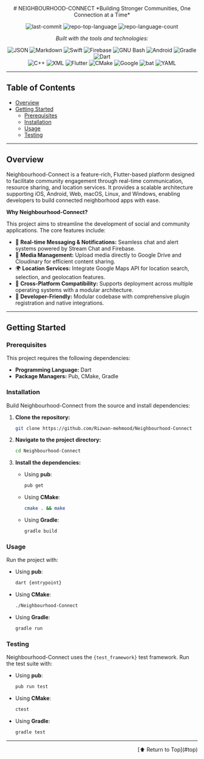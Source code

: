 <div id="top" class="">

<div align="center" class="text-center">
# NEIGHBOURHOOD-CONNECT  
*Building Stronger Communities, One Connection at a Time*

![last-commit](https://img.shields.io/github/last-commit/Rizwan-mehmood/Neighbourhood-Connect?style=flat&logo=git&logoColor=white&color=0080ff) ![repo-top-language](https://img.shields.io/github/languages/top/Rizwan-mehmood/Neighbourhood-Connect?style=flat&color=0080ff) ![repo-language-count](https://img.shields.io/github/languages/count/Rizwan-mehmood/Neighbourhood-Connect?style=flat&color=0080ff)

*Built with the tools and technologies:*

![JSON](https://img.shields.io/badge/JSON-000000.svg?style=flat&logo=JSON&logoColor=white) ![Markdown](https://img.shields.io/badge/Markdown-000000.svg?style=flat&logo=Markdown&logoColor=white) ![Swift](https://img.shields.io/badge/Swift-F05138.svg?style=flat&logo=Swift&logoColor=white) ![Firebase](https://img.shields.io/badge/Firebase-DD2C00.svg?style=flat&logo=Firebase&logoColor=white) ![GNU Bash](https://img.shields.io/badge/GNU%20Bash-4EAA25.svg?style=flat&logo=GNU-Bash&logoColor=white) ![Android](https://img.shields.io/badge/Android-34A853.svg?style=flat&logo=Android&logoColor=white) ![Gradle](https://img.shields.io/badge/Gradle-02303A.svg?style=flat&logo=Gradle&logoColor=white) ![Dart](https://img.shields.io/badge/Dart-0175C2.svg?style=flat&logo=Dart&logoColor=white)  
![C++](https://img.shields.io/badge/C%2B%2B-00599C.svg?style=flat&logo=C%2B%2B&logoColor=white) ![XML](https://img.shields.io/badge/XML-005FAD.svg?style=flat&logo=XML&logoColor=white) ![Flutter](https://img.shields.io/badge/Flutter-02569B.svg?style=flat&logo=Flutter&logoColor=white) ![CMake](https://img.shields.io/badge/CMake-064F8C.svg?style=flat&logo=CMake&logoColor=white) ![Google](https://img.shields.io/badge/Google-4285F4.svg?style=flat&logo=Google&logoColor=white) ![bat](https://img.shields.io/badge/bat-31369E.svg?style=flat&logo=bat&logoColor=white) ![YAML](https://img.shields.io/badge/YAML-CB171E.svg?style=flat&logo=YAML&logoColor=white)
</div>

---

## Table of Contents

- [Overview](#overview)
- [Getting Started](#getting-started)
  - [Prerequisites](#prerequisites)
  - [Installation](#installation)
  - [Usage](#usage)
  - [Testing](#testing)

---

## Overview

Neighbourhood-Connect is a feature-rich, Flutter-based platform designed to facilitate community engagement through real-time communication, resource sharing, and location services. It provides a scalable architecture supporting iOS, Android, Web, macOS, Linux, and Windows, enabling developers to build connected neighborhood apps with ease.

**Why Neighbourhood-Connect?**

This project aims to streamline the development of social and community applications. The core features include:

- 🧩 **Real-time Messaging & Notifications:** Seamless chat and alert systems powered by Stream Chat and Firebase.
- 📁 **Media Management:** Upload media directly to Google Drive and Cloudinary for efficient content sharing.
- 🌍 **Location Services:** Integrate Google Maps API for location search, selection, and geolocation features.
- 🚀 **Cross-Platform Compatibility:** Supports deployment across multiple operating systems with a modular architecture.
- 🔧 **Developer-Friendly:** Modular codebase with comprehensive plugin registration and native integrations.

---

## Getting Started

### Prerequisites

This project requires the following dependencies:

- **Programming Language:** Dart  
- **Package Managers:** Pub, CMake, Gradle

### Installation

Build Neighbourhood-Connect from the source and install dependencies:

1. **Clone the repository:**
   ```sh
   git clone https://github.com/Rizwan-mehmood/Neighbourhood-Connect
   ```
2. **Navigate to the project directory:**
   ```sh
   cd Neighbourhood-Connect
   ```
3. **Install the dependencies:**

   - Using **pub**:
     ```sh
     pub get
     ```
   - Using **CMake**:
     ```sh
     cmake . && make
     ```
   - Using **Gradle**:
     ```sh
     gradle build
     ```

### Usage

Run the project with:

- Using **pub**:
  ```sh
  dart {entrypoint}
  ```
- Using **CMake**:
  ```sh
  ./Neighbourhood-Connect
  ```
- Using **Gradle**:
  ```sh
  gradle run
  ```

### Testing

Neighbourhood-Connect uses the `{test_framework}` test framework. Run the test suite with:

- Using **pub**:
  ```sh
  pub run test
  ```
- Using **CMake**:
  ```sh
  ctest
  ```
- Using **Gradle**:
  ```sh
  gradle test
  ```

---

<div align="right">
[⬆ Return to Top](#top)
</div>
